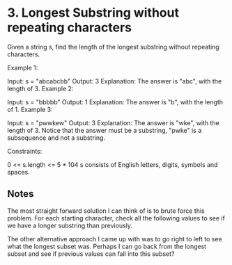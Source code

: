 # 3. Longest Substring without repeating characters

Given a string s, find the length of the longest 
substring
 without repeating characters.

Example 1:

Input: s = "abcabcbb"
Output: 3
Explanation: The answer is "abc", with the length of 3.
Example 2:

Input: s = "bbbbb"
Output: 1
Explanation: The answer is "b", with the length of 1.
Example 3:

Input: s = "pwwkew"
Output: 3
Explanation: The answer is "wke", with the length of 3.
Notice that the answer must be a substring, "pwke" is a subsequence and not a substring.
 

Constraints:

0 <= s.length <= 5 * 104
s consists of English letters, digits, symbols and spaces.

## Notes

The most straight forward solution I can think of is to brute force this problem. For each starting character, check all the following values to see if we have a longer substring than previously.

The other alternative approach I came up with was to go right to left to see what the longest subset was. Perhaps I can go back from the longest subset and see if previous values can fall into this subset?